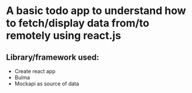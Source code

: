 # A basic todo app to understand how to fetch/display data from/to remotely using react.js

## Library/framework used:
- Create react app
- Bulma
- Mockapi as source of data
